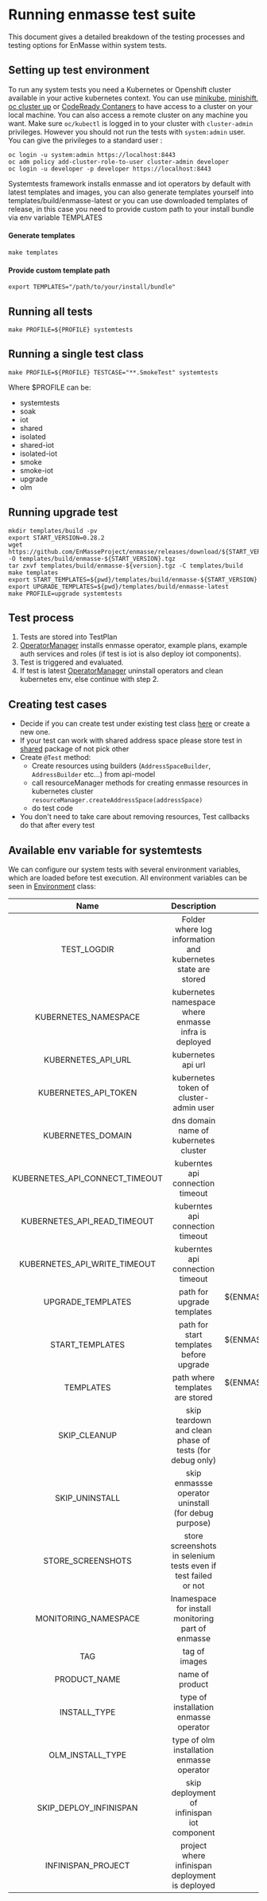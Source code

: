 # Running enmasse test suite

This document gives a detailed breakdown of the testing processes and testing options for EnMasse within system tests. 

## Setting up test environment

To run any system tests you need a Kubernetes or Openshift cluster available in your active kubernetes context. 
You can use [minikube](https://kubernetes.io/docs/tasks/tools/install-minikube/), [minishift](https://www.okd.io/minishift/), [oc cluster up](https://github.com/openshift/origin) or [CodeReady Contaners](https://github.com/code-ready/crc) to have access to a cluster on your local machine. 
You can also access a remote cluster on any machine you want. Make sure `oc/kubectl` is logged in to your cluster with `cluster-admin` privileges. However you should not run the tests with `system:admin` user. You can give the privileges to a standard user :

```shell script
oc login -u system:admin https://localhost:8443
oc adm policy add-cluster-role-to-user cluster-admin developer
oc login -u developer -p developer https://localhost:8443
```

Systemtests framework installs enmasse and iot operators by default with latest templates and images, you can also generate templates yourself into templates/build/enmasse-latest
or you can use downloaded templates of release, in this case you need to provide custom path to your install bundle via env variable TEMPLATES

#### Generate templates

```shell script
make templates
```

#### Provide custom template path

```shell script
export TEMPLATES="/path/to/your/install/bundle"
```

## Running all tests

```shell script
make PROFILE=${PROFILE} systemtests
```

##  Running a single test class

```shell script
make PROFILE=${PROFILE} TESTCASE="**.SmokeTest" systemtests
```

Where $PROFILE can be:
* systemtests
* soak
* iot
* shared
* isolated
* shared-iot
* isolated-iot
* smoke
* smoke-iot
* upgrade
* olm

## Running upgrade test

```shell script
mkdir templates/build -pv
export START_VERSION=0.28.2
wget https://github.com/EnMasseProject/enmasse/releases/download/${START_VERSION}/enmasse-${START_VERSION}.tgz -O templates/build/enmasse-${START_VERSION}.tgz
tar zxvf templates/build/enmasse-${version}.tgz -C templates/build
make templates
export START_TEMPLATES=${pwd}/templates/build/enmasse-${START_VERSION}
export UPGRADE_TEMPLATES=${pwd}/templates/build/enmasse-latest
make PROFILE=upgrade systemtests
```

## Test process
1. Tests are stored into TestPlan
2. [OperatorManager](systemtests/src/main/java/io/enmasse/systemtest/operator/OperatorManager.java) installs enmasse operator, example plans, example auth services and roles (if test is iot is also deploy iot components).
3. Test is triggered and evaluated.
4. If test is latest [OperatorManager](systemtests/src/main/java/io/enmasse/systemtest/operator/OperatorManager.java) uninstall operators and clean kubernetes env, else continue with step 2.

## Creating test cases
* Decide if you can create test under existing test class [here](systemtests/src/test/java/io/enmasse/systemtest) or create a new one.
* If your test can work with shared address space please store test in [shared](systemtests/src/test/java/io/enmasse/systemtest/shared) package of not pick other
* Create `@Test` method:
    * Create resources using builders (`AddressSpaceBuilder`, `AddressBuilder` etc...) from api-model
    * call resourceManager methods for creating enmasse resources in kubernetes cluster `resourceManager.createAddressSpace(addressSpace)`
    * do test code
* You don't need to take care about removing resources, Test callbacks do that after every test

## Available env variable for systemtests

We can configure our system tests with several environment variables, which are loaded before test execution. 
All environment variables can be seen in [Environment](systemtests/src/main/java/io/enmasse/systemtest/Environment.java) class:

| Name                      | Description                                                                          | Default                                          |
| :-----------------------: | :----------------------------------------------------------------------------------: | :----------------------------------------------: |
| TEST_LOGDIR                | Folder where log information and kubernetes state are stored                          | /tmp/testlogs                                          |
| KUBERNETES_NAMESPACE                | kubernetes namespace where enmasse infra is deployed                                              | enmasse-infra                                           |
| KUBERNETES_API_URL           | kubernetes api url                                         | got from actual context                                       |
| KUBERNETES_API_TOKEN         | kubernetes token of cluster-admin user                                       | got from actual context |
| KUBERNETES_DOMAIN              | dns domain name of kubernetes cluster                                      | nip.io            |
| KUBERNETES_API_CONNECT_TIMEOUT              | kuberntes api connection timeout                                  | 60                      |
| KUBERNETES_API_READ_TIMEOUT          | kuberntes api connection timeout                                 | 60                                           |
| KUBERNETES_API_WRITE_TIMEOUT | kuberntes api connection timeout                                                       | 60                                            |
| UPGRADE_TEMPLATES         | path for upgrade templates                                                                       | ${ENMASSE_DIR}/templates/build/enmasse-latest                                       |
| START_TEMPLATES      | path for start templates before upgrade                                     | ${ENMASSE_DIR}/templates/build/enmasse-latest             |
| TEMPLATES         | path where templates are stored                    | ${ENMASSE_DIR}/templates/build/enmasse-latest                                        |
| SKIP_CLEANUP             | skip teardown and clean phase of tests (for debug only)                            | false                                            |
| SKIP_UNINSTALL         | skip enmassse operator uninstall (for debug purpose)                                                                    | false                                     |
| STORE_SCREENSHOTS         | store screenshots in selenium tests even if test failed or not                                                                    | false                                     |
| MONITORING_NAMESPACE         | Inamespace for install monitoring part of enmasse                                                                    | enmasse-monitoring                                     |
| TAG         | tag of images                                                                    | latest                                     |
| PRODUCT_NAME         | name of product                                                                    | enmasse                                     |
| INSTALL_TYPE         | type of installation enmasse operator                                                                   | BUNDLE                                     |
| OLM_INSTALL_TYPE         | type of olm installation enmasse operator                                                                    | SPECIFIC                                     |
| SKIP_DEPLOY_INFINISPAN         | skip deployment of infinispan iot component                                                                    | false                                     |
| INFINISPAN_PROJECT         | project where infinispan deployment is deployed                                                                   | systemtests-infinispan                                     |

